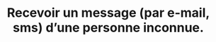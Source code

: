 ---
categories: category-qslMSCVTTV92h34Rc_GNK
definitions:
- Sandbox
- Suspect
- Virus informatique
- Levée de doute/Contre-appel
goodPractices:
- Ne pas interagir avec le message (sans pour autant le supprimer).
risks:
- Télécharger une pièce jointe ou un code susceptible d’être infecté. Cliquer sur
  un lien contenant un virus informatique. Envoyer des données personnelles (coordonnées
  bancaires
- coordonnées personnelles
- etc.).
title: Recevoir un message (par e-mail, sms) d’une personne inconnue.
uuid: vulnerability-pvzpw6ZIpaUCs9v6BMpJD
visibleInCms: true
---